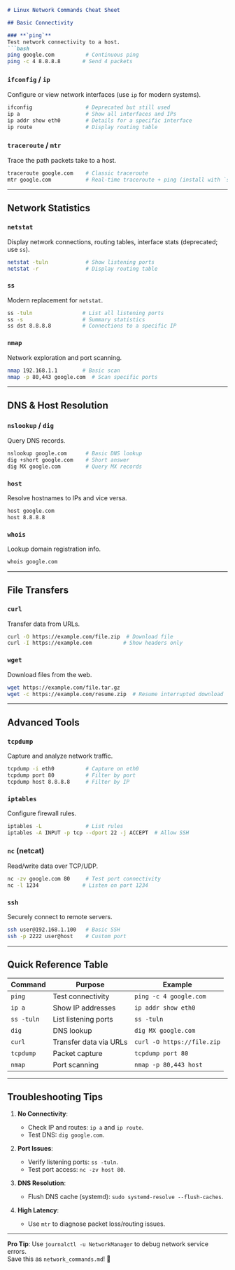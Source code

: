```markdown
# Linux Network Commands Cheat Sheet

## Basic Connectivity

### **`ping`**  
Test network connectivity to a host.  
```bash
ping google.com          # Continuous ping
ping -c 4 8.8.8.8       # Send 4 packets
```

### **`ifconfig`** / **`ip`**  
Configure or view network interfaces (use `ip` for modern systems).  
```bash
ifconfig                 # Deprecated but still used
ip a                     # Show all interfaces and IPs
ip addr show eth0        # Details for a specific interface
ip route                 # Display routing table
```

### **`traceroute`** / **`mtr`**  
Trace the path packets take to a host.  
```bash
traceroute google.com    # Classic traceroute
mtr google.com           # Real-time traceroute + ping (install with `sudo apt install mtr`)
```

---

## Network Statistics

### **`netstat`**  
Display network connections, routing tables, interface stats (deprecated; use `ss`).  
```bash
netstat -tuln            # Show listening ports
netstat -r               # Display routing table
```

### **`ss`**  
Modern replacement for `netstat`.  
```bash
ss -tuln                # List all listening ports
ss -s                   # Summary statistics
ss dst 8.8.8.8          # Connections to a specific IP
```

### **`nmap`**  
Network exploration and port scanning.  
```bash
nmap 192.168.1.1        # Basic scan
nmap -p 80,443 google.com  # Scan specific ports
```

---

## DNS & Host Resolution

### **`nslookup`** / **`dig`**  
Query DNS records.  
```bash
nslookup google.com      # Basic DNS lookup
dig +short google.com    # Short answer
dig MX google.com        # Query MX records
```

### **`host`**  
Resolve hostnames to IPs and vice versa.  
```bash
host google.com
host 8.8.8.8
```

### **`whois`**  
Lookup domain registration info.  
```bash
whois google.com
```

---

## File Transfers

### **`curl`**  
Transfer data from URLs.  
```bash
curl -O https://example.com/file.zip  # Download file
curl -I https://example.com          # Show headers only
```

### **`wget`**  
Download files from the web.  
```bash
wget https://example.com/file.tar.gz
wget -c https://example.com/resume.zip  # Resume interrupted download
```

---

## Advanced Tools

### **`tcpdump`**  
Capture and analyze network traffic.  
```bash
tcpdump -i eth0          # Capture on eth0
tcpdump port 80          # Filter by port
tcpdump host 8.8.8.8     # Filter by IP
```

### **`iptables`**  
Configure firewall rules.  
```bash
iptables -L              # List rules
iptables -A INPUT -p tcp --dport 22 -j ACCEPT  # Allow SSH
```

### **`nc` (netcat)**  
Read/write data over TCP/UDP.  
```bash
nc -zv google.com 80     # Test port connectivity
nc -l 1234              # Listen on port 1234
```

### **`ssh`**  
Securely connect to remote servers.  
```bash
ssh user@192.168.1.100   # Basic SSH
ssh -p 2222 user@host    # Custom port
```

---

## Quick Reference Table

| Command           | Purpose                          | Example                     |
|-------------------|----------------------------------|-----------------------------|
| `ping`            | Test connectivity               | `ping -c 4 google.com`     |
| `ip a`            | Show IP addresses               | `ip addr show eth0`        |
| `ss -tuln`        | List listening ports            | `ss -tuln`                 |
| `dig`             | DNS lookup                      | `dig MX google.com`        |
| `curl`            | Transfer data via URLs          | `curl -O https://file.zip` |
| `tcpdump`         | Packet capture                  | `tcpdump port 80`          |
| `nmap`            | Port scanning                   | `nmap -p 80,443 host`      |

---

## Troubleshooting Tips
1. **No Connectivity**:  
   - Check IP and routes: `ip a` and `ip route`.  
   - Test DNS: `dig google.com`.  

2. **Port Issues**:  
   - Verify listening ports: `ss -tuln`.  
   - Test port access: `nc -zv host 80`.  

3. **DNS Resolution**:  
   - Flush DNS cache (systemd): `sudo systemd-resolve --flush-caches`.  

4. **High Latency**:  
   - Use `mtr` to diagnose packet loss/routing issues.  

---

**Pro Tip**: Use `journalctl -u NetworkManager` to debug network service errors.  
Save this as `network_commands.md`! 🚀
```
